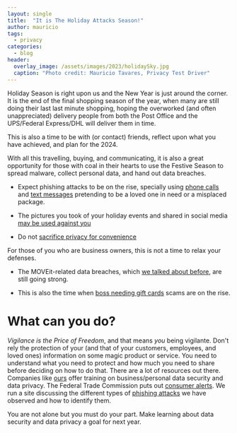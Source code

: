 ```yaml
---
layout: single
title:  "It is The Holiday Attacks Season!"
author: mauricio
tags:
  - privacy
categories:
  - blog
header:
  overlay_image: /assets/images/2023/holidaySky.jpg
  caption: "Photo credit: Mauricio Tavares, Privacy Test Driver"
---
```


Holiday Season is right upon us and the New Year is just around the corner. 
It is the end of the final shopping season of the year, when
many are still doing their last last minute shopping, hoping
the overworked (and often unappreciated)
delivery people from both the Post Office and the UPS/Federal
Express/DHL will deliver them in time.

This is also a time to be with (or contact) friends, reflect upon what you 
have achieved, and plan for the 2024.

With all this travelling, buying, and communicating, it is also a great
opportunity for those with coal in their hearts to use the Festive Season
to spread malware, collect personal data, and hand out data breaches.

- Expect phishing attacks to be on the rise, specially using 
[phone calls](https://phishphillet.com/blog/2023/10/20/talkie-phish.html)
and
[text messages](https://phishphillet.com/blog/2023/12/08/swiss-phish-message.html)
pretending to be a loved one in need or a misplaced package.

- The pictures you took of your holiday events and shared in social media
[may be used against you](https://privacycrashes.privacytestdriver.com/blog/2023/07/31/a-picture-is-worth.html)

- Do not 
[sacrifice privacy for convenience](https://privacycrashes.privacytestdriver.com/blog/2023/03/27/panera-palm-scanning.html)

For those of you who are business owners, this is not a time to relax your
defenses.

- The MOVEit-related data breaches, which 
[we talked about before](https://privacycrashes.privacytestdriver.com/blog/2023/09/30/moveit-breach.html),
are still going strong.

- This is also the time when
[boss needing gift cards](https://consumer.ftc.gov/consumer-alerts/2021/09/your-boss-isnt-emailing-you-about-gift-card)
scams are on the rise. 

# What can you do?

*Vigilance is the Price of Freedom*, and that means *you* being vigilante.
Don't rely the protection of your (and that of your customers, employees,
and loved ones) 
information on some magic product or service.
You need to understand what you need to protect and how much you need to share
before deciding on how to do that.
There are a lot of resources out there.
Companies like 
[ours](https://privacytestdriver.com/)
offer training on business/personal
data security and data privacy.
The Federal Trade Commission puts out 
[consumer alerts](https://consumer.ftc.gov/consumer-alerts).
We run a site discussing the different types of 
[phishing attacks](https://phishphillet.com/) we have observed and how to
identify them.  

You are not alone but you must do your part.
Make learning about data security and data privacy a goal for next year.

